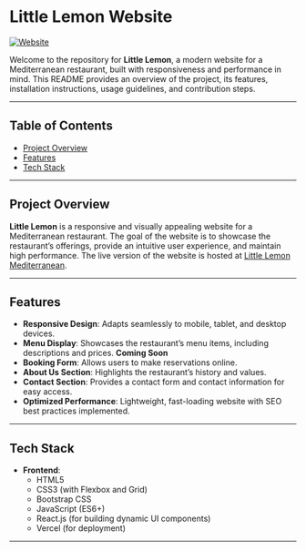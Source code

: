 # Little Lemon Website

[![Website](https://img.shields.io/badge/Live-Website-yellow)](https://littlelemonmediterranean.vercel.app/)

Welcome to the repository for **Little Lemon**, a modern website for a Mediterranean restaurant, built with responsiveness and performance in mind. This README provides an overview of the project, its features, installation instructions, usage guidelines, and contribution steps.

---

## Table of Contents

- [Project Overview](#project-overview)
- [Features](#features)
- [Tech Stack](#tech-stack)

---

## Project Overview

**Little Lemon** is a responsive and visually appealing website for a Mediterranean restaurant. The goal of the website is to showcase the restaurant’s offerings, provide an intuitive user experience, and maintain high performance. The live version of the website is hosted at [Little Lemon Mediterranean](https://littlelemonmediterranean.vercel.app/).

---

## Features

- **Responsive Design**: Adapts seamlessly to mobile, tablet, and desktop devices.
- **Menu Display**: Showcases the restaurant’s menu items, including descriptions and prices. **Coming Soon**
- **Booking Form**: Allows users to make reservations online.
- **About Us Section**: Highlights the restaurant’s history and values.
- **Contact Section**: Provides a contact form and contact information for easy access.
- **Optimized Performance**: Lightweight, fast-loading website with SEO best practices implemented.

---

## Tech Stack

- **Frontend**:
  - HTML5
  - CSS3 (with Flexbox and Grid)
  - Bootstrap CSS
  - JavaScript (ES6+)
  - React.js (for building dynamic UI components)
  - Vercel (for deployment)
  
---
